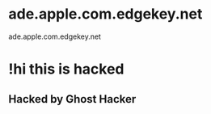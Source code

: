 # ade.apple.com.edgekey.net
ade.apple.com.edgekey.net
<h1>!hi this is hacked</h1>
<h2>Hacked by Ghost Hacker</h2>
